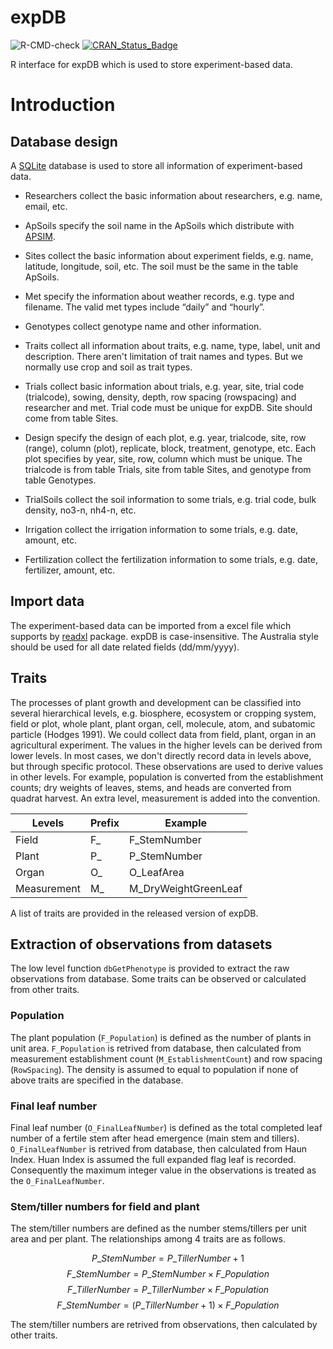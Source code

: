 # expDB

![R-CMD-check](https://github.com/byzheng/expDB/workflows/R-CMD-check/badge.svg)
[![CRAN_Status_Badge](http://www.r-pkg.org/badges/version/expDB)](https://cran.r-project.org/package=expDB)



R interface for expDB which is used to store experiment-based data.


# Introduction



## Database design

A [SQLite](http://www.sqlite.org) database is used to store all information of experiment-based data. 

* Researchers collect the basic information about researchers, e.g. name, email, etc.
* ApSoils specify the soil name in the ApSoils which distribute with [APSIM](http://www.apsim.info).

* Sites collect the basic information about experiment fields, e.g. name, latitude, longitude, soil, etc. The soil must be the same in the table ApSoils.
* Met specify the information about weather records, e.g. type and filename. The valid met types include “daily” and “hourly”.
* Genotypes collect genotype name and other information.
* Traits collect all information about traits, e.g. name, type, label, unit and description. There aren't limitation of trait names and types. But we normally use crop and soil as trait types.
* Trials collect basic information about trials, e.g. year, site, trial code (trialcode), sowing, density, depth, row spacing (rowspacing) and researcher and met. Trial code must be unique for expDB. Site should come from table Sites.
* Design specify the design of each plot, e.g. year, trialcode, site, row (range), column (plot), replicate, block, treatment, genotype, etc. Each plot specifies by year, site, row, column which must be unique. The trialcode is from table Trials, site from table Sites, and genotype from table Genotypes.
* TrialSoils collect the soil information to some trials, e.g. trial code, bulk density, no3-n, nh4-n, etc.
* Irrigation collect the irrigation information to some trials, e.g. date, amount, etc.
* Fertilization collect the fertilization information to some trials, e.g. date, fertilizer, amount, etc.

## Import data

The experiment-based data can be imported from a excel file which supports by [readxl](https://cran.r-project.org/web/packages/readxl/index.html) package. expDB is case-insensitive. The Australia style should be used for all date related fields (dd/mm/yyyy).

## Traits
The processes of plant growth and development can be classified into several hierarchical levels, e.g. biosphere, ecosystem or cropping system, field or plot, whole plant, plant organ, cell, molecule, atom, and subatomic particle (Hodges 1991). We could collect data from field, plant, organ in an agricultural experiment. The values in the higher levels can be derived from lower levels. In most cases, we don't directly record data in levels above, but through specific protocol. These observations are used to derive values in other levels. For example, population is converted from the establishment counts; dry weights of leaves, stems, and heads are converted from quadrat harvest. An extra level, measurement is added into the convention.

|Levels      | Prefix | Example              |
|------------|--------|----------------------|
|Field       | F_     | F_StemNumber         |
|Plant       | P_     | P_StemNumber         |
|Organ       | O_     | O_LeafArea           |
|Measurement | M_     | M_DryWeightGreenLeaf |

A list of traits are provided in the released version of expDB.

## Extraction of observations from datasets
The low level function `dbGetPhenotype` is provided to extract the raw observations from database. Some traits can be observed or calculated from other traits. 

### Population
The plant population (`F_Population`) is defined as the number of plants in unit area. `F_Population` is retrived from database, then calculated from measurement establishment count (`M_EstablishmentCount`) and row spacing (`RowSpacing`). The density is assumed to equal to population if none of above traits are specified in the database.

### Final leaf number
Final leaf number (`O_FinalLeafNumber`) is defined as the total completed leaf number of a fertile stem after head emergence (main stem and tillers). `O_FinalLeafNumber` is retrived from database, then calculated from Haun Index. Huan Index is assumed the full expanded flag leaf is recorded. Consequently the maximum integer value in the observations is treated as the `O_FinalLeafNumber`.

### Stem/tiller numbers for field and plant
The stem/tiller numbers are defined as the number stems/tillers per unit area and per plant. The relationships among 4 traits are as follows.

$$P\_StemNumber = P\_TillerNumber + 1$$
$$F\_StemNumber = P\_StemNumber \times F\_Population$$
$$F\_TillerNumber = P\_TillerNumber \times F\_Population$$
$$F\_StemNumber = (P\_TillerNumber + 1) \times F\_Population$$

The stem/tiller numbers are retrived from observations, then calculated by other traits. 

